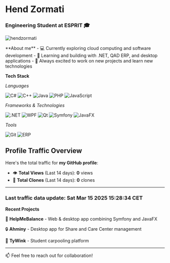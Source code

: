 # Hend Zormati

### Engineering Student at ESPRIT 🎓
<p align="left"> <img src="https://komarev.com/ghpvc/?username=hendzormati&label=Profile%20views&color=0e75b6&style=flat" alt="hendzormati" /> </p>
**About me**
- 💻 Currently exploring cloud computing and software development
- 🌱 Learning and building with .NET, QAD ERP, and desktop applications
- 🚀 Always excited to work on new projects and learn new technologies

**Tech Stack**

*Languages*

![C#](https://img.shields.io/badge/-C%23-239120?style=flat-square&logo=c-sharp&logoColor=white)
![C++](https://img.shields.io/badge/-C++-00599C?style=flat-square&logo=c%2B%2B&logoColor=white)
![Java](https://img.shields.io/badge/-Java-007396?style=flat-square&logo=java)
![PHP](https://img.shields.io/badge/-PHP-777BB4?style=flat-square&logo=php&logoColor=white)
![JavaScript](https://img.shields.io/badge/-JavaScript-F7DF1E?style=flat-square&logo=javascript&logoColor=black)

*Frameworks & Technologies*

![.NET](https://img.shields.io/badge/-.NET-512BD4?style=flat-square&logo=.net&logoColor=white)
![WPF](https://img.shields.io/badge/-WPF-0078D6?style=flat-square&logo=windows&logoColor=white)
![Qt](https://img.shields.io/badge/-Qt-41CD52?style=flat-square&logo=qt&logoColor=white)
![Symfony](https://img.shields.io/badge/-Symfony-000000?style=flat-square&logo=symfony&logoColor=white)
![JavaFX](https://img.shields.io/badge/-JavaFX-007396?style=flat-square&logo=java&logoColor=white)

*Tools*

![Git](https://img.shields.io/badge/-Git-F05032?style=flat-square&logo=git&logoColor=white)
![ERP](https://img.shields.io/badge/-QAD%20ERP-2C3E50?style=flat-square)
 
## Profile Traffic Overview
Here's the total traffic for **my GitHub profile**:
- 👁️ **Total Views** (Last 14 days): **0** views
- 🔄 **Total Clones** (Last 14 days): **0** clones
---

### Last traffic data update: **Sat Mar 15 2025 15:28:34 CET**
**Recent Projects**

🌟 **HelpMeBalance** - Web & desktop app combining Symfony and JavaFX

🔒 **Ahminy** - Desktop app for Share and Care Center management

🚗 **TyWink** - Student carpooling platform

---
📫 Feel free to reach out for collaboration!

